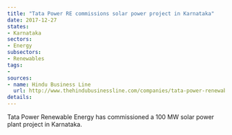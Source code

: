 ```yaml
---
title: "Tata Power RE commissions solar power project in Karnataka"
date: 2017-12-27
states:
- Karnataka
sectors:
- Energy
subsectors:
- Renewables
tags:
- 
sources:
- name: Hindu Business Line
  url: http://www.thehindubusinessline.com/companies/tata-power-renewable-energy-commissions-100-mw-project-in-karnataka/article9995882.ece
details:
---
```


Tata Power Renewable Energy has commissioned a 100 MW solar power plant project in Karnataka. 
